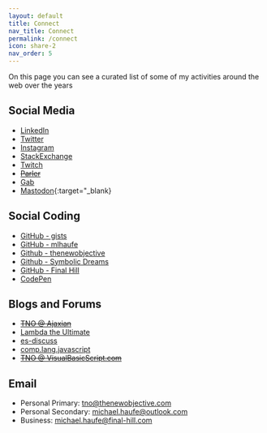 ```yaml
---
layout: default
title: Connect
nav_title: Connect
permalink: /connect
icon: share-2
nav_order: 5
---
```


On this page you can see a curated list of some of my activities around the web over the years

## Social Media

- [LinkedIn](https://www.linkedin.com/in/michaelhaufe/)
- [Twitter](https://twitter.com/mlhaufe)
- [Instagram](https://www.instagram.com/mlhaufe/)
- [StackExchange](https://stackexchange.com/users/877266/mlhaufe)
- [Twitch](https://www.twitch.tv/graphreduction)
- ~~[Parler](https://parler.com/profile/mlhaufe)~~
- [Gab](https://gab.com/mlhaufe)
- [Mastodon](https://mastodon.social/@mlhaufe){:target="_blank}

## Social Coding

- [GitHub - gists](https://gist.github.com/mlhaufe/public)
- [GitHub - mlhaufe](https://github.com/mlhaufe)
- [Github - thenewobjective](https://github.com/thenewobjective)
- [Github - Symbolic Dreams](https://github.com/symbolic-dreams)
- [GitHub - Final Hill](https://github.com/final-hill)
- [CodePen](https://codepen.io/mlhaufe)

## Blogs and Forums

- ~~[TNO @ Ajaxian](https://web.archive.org/web/2010*/http://ajaxian.com)~~
- [Lambda the Ultimate](http://lambda-the-ultimate.org/user/11294)
- [es-discuss](https://duckduckgo.com/?q=site%3Ahttps%3A%2F%2Fmail.mozilla.org%2Fpipermail%2Fes-discuss%2F+%22haufe%22&ia=web)
- [comp.lang.javascript](https://groups.google.com/forum/#!profile/comp.lang.javascript/APn2wQcPhe6bXLYSEeInt3DFNlM2lVeCSbafIcLGTPfXAu2xAgdQDprUQ80e5MDjtzNkoQmiVu1r)
- ~~[TNO @ VisualBasicScript.com](https://web.archive.org/web/20120920072515/http://www.visualbasicscript.com/)~~

## Email

- Personal Primary: [tno@thenewobjective.com](mailto:tno@thenewobjective.com)
- Personal Secondary: [michael.haufe@outlook.com](mailto:michael.haufe@outlook.com)
- Business: [michael.haufe@final-hill.com](mailto:michael.haufe@final-hill.com)
